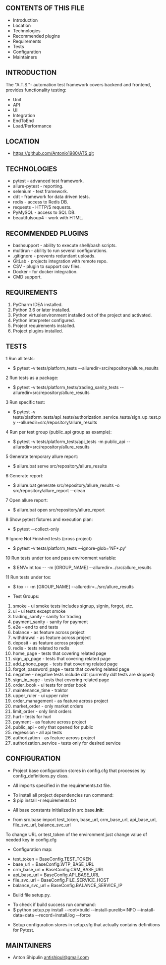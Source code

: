 
CONTENTS OF THIS FILE
---------------------

 * Introduction
 * Location
 * Technologies
 * Recommended plugins
 * Requirements
 * Tests
 * Configuration
 * Maintainers

INTRODUCTION
------------

The "A.T.S."- automation test framework covers backend and frontend, provides functionality testing:
- Unit
- API
- UI
- Integration
- EndToEnd
- Load/Performance

LOCATION
---------

- https://github.com/Antonio1980/ATS.git

TECHNOLOGIES
-------------

- pytest - advanced test framework.
- allure-pytest - reporting.
- selenium - test framework.
- ddt - framework for data driven tests.
- redis - access to Redis DB.
- requests - HTTP/S requests.
- PyMySQL - access to SQL DB.
- beautifulsoup4 - work with HTML.

RECOMMENDED PLUGINS
-------------------
- bashsupport - ability to execute shell/bash scripts.
- multirun - ability to run several configurations.
- .gitignore - prevents redundant uploads.
- GitLab - projects integration with remote repo.
- CSV - plugin to support csv files.
- Docker - for docker integration.
- CMD support.

REQUIREMENTS
------------

1. PyCharm IDEA installed.
2. Python 3.6 or later installed.
3. Python virtualenvironment installed out of the project and activated.
4. Python interpreter configured.
5. Project requirements installed.
6. Project plugins installed.

TESTS
-----

1 Run all tests:
* $ pytest -v tests/platform_tests --alluredir=src/repository/allure_results

2 Run tests as a package:
* $ pytest -v tests/platform_tests/trading_sanity_tests --alluredir=src/repository/allure_results

3 Run specific test:
* $ pytest -v tests/platform_tests/api_tests/authorization_service_tests/sign_up_test.py  --alluredir=src/repository/allure_results

4 Run per test group (public_api group as example):
* $ pytest -v tests/platform_tests/api_tests -m public_api --alluredir=src/repository/allure_results

5 Generate temporary allure report:
* $ allure.bat serve src/repository/allure_results
  
6 Generate report:
* $ allure.bat generate src/repository/allure_results -o src/repository/allure_report --clean
  
7 Open allure report:
* $ allure.bat open src/repository/allure_report

8 Show pytest fixtures and execution plan:
* $ pytest --collect-only

9 Ignore Not Finished tests (cross project)
* $ pytest -v tests/platform_tests --ignore-glob='NF*.py'

10 Run tests under tox and pass environment variable:
* $ ENV=int tox -- -m [GROUP_NAME] --alluredir=../src/allure_results

11 Run tests under tox:
* $ tox -- -m [GROUP_NAME] --alluredir=../src/allure_results

* Test Groups:

1. smoke - ui smoke tests includes signup, signin, forgot, etc.
2. ui - ui tests except smoke
3. trading_sanity - sanity for trading
4. payment_sanity - sanity for payment
5. e2e - end to end tests
6. balance - as feature across project
7. withdrawal - as feature across project
8. deposit - as feature across project
9. redis - tests related to redis
10. home_page - tests that covering related page
11. sign_up_page - tests that covering related page
12. add_phone_page - tests that covering related page
13. forgot_password_page - tests that covering related page
14. negative - negative tests include ddt (currently ddt tests are skipped)
15. sign_in_page - tests that covering related page
16. order_book - ui tests for order book
17. maintenance_time - traktor
18. upper_ruler - ui upper ruler
19. order_management - as feature across project
20. market_order - only market orders
21. limit_order - only limit orders
22. hurl - tests for hurl
23. payment - as feature across project
24. public_api - only that opened for public
25. regression - all api tests
26. authorization - as feature across project
27. authorization_service - tests only for desired service


CONFIGURATION
--------------

- Project base configuration stores in config.cfg that processes by config_definitions.py class.

- All imports specified in the requirements.txt file.

* To install all project dependencies run command:
* $ pip install -r requirements.txt

- All base constants initialized in src.base.__init__:

* from src.base import test_token, base_url, crm_base_url, api_base_url, file_svc_url, balance_svc_url

To change URL or test_token of the environment just change value of needed key in config.cfg

- Configuration map:

* test_token = BaseConfig.TEST_TOKEN
* base_url = BaseConfig.WTP_BASE_URL
* crm_base_url = BaseConfig.CRM_BASE_URL
* api_base_url = BaseConfig.API_BASE_URL
* file_svc_url = BaseConfig.FILE_SERVICE_HOST
* balance_svc_url = BaseConfig.BALANCE_SERVICE_IP

- Build file setup.py.

* To check if build success run command:
* $ python setup.py install --root=build --install-purelib=INFO --install-data=data --record=install.log --force

- Setup configuration stores in setup.sfg that actually contains definitions for Pytest.


MAINTAINERS
-----------

* Anton Shipulin <antishipul@gmail.com> 
